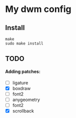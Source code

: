 # My dwm config

## Install
```
make
sudo make install
```

## TODO
#### Adding patches:
 - [ ] ligature
 - [x] boxdraw
 - [ ] font2
 - [ ] anygeometry
 - [ ] font2
 - [x] scrollback

